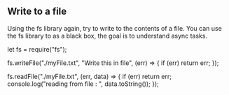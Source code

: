 ## Write to a file

Using the fs library again, try to write to the contents of a file.
You can use the fs library to as a black box, the goal is to understand async tasks.

let fs = require("fs");

fs.writeFile("./myFile.txt", "Write this in file", (err) => {
if (err) return err;
});

fs.readFile("./myFile.txt", (err, data) => {
if (err) return err;
console.log("reading from file : ", data.toString());
});
